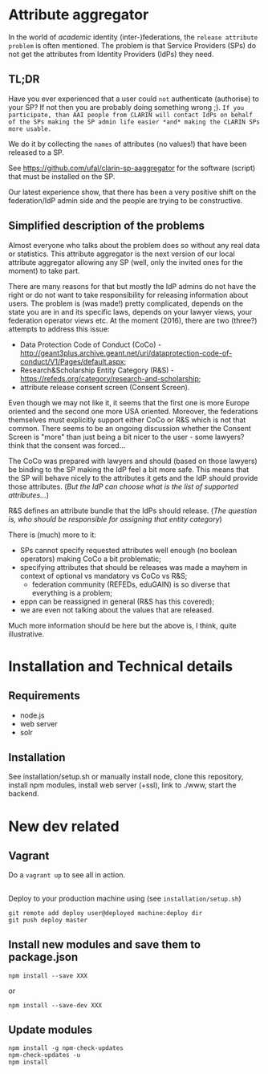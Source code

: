 # Attribute aggregator

In the world of *academic* identity (inter-)federations, the `release attribute problem` is often mentioned. The problem is that Service Providers (SPs) do not get the attributes from Identity Providers (IdPs) they need.

## TL;DR

Have you ever experienced that a user could `not` authenticate (authorise) to your SP? If not then you are probably doing something wrong ;). 
`If you participate, than AAI people from CLARIN will contact IdPs on behalf of the SPs making the SP admin life easier *and* making the CLARIN SPs more usable.`

We do it by collecting  the `names` of attributes (no values!) that have been released to a SP.

See https://github.com/ufal/clarin-sp-aaggregator for the software (script) that must be installed on the SP.

Our latest experience show, that there has been a very positive shift on the federation/IdP admin side and the people are trying to be constructive.


## Simplified description of the problems

Almost everyone who talks about the problem does so without any real data or statistics. This attribute aggregator is the next version of our local attribute aggregator allowing any SP (well, only the invited ones for the moment) to take part. 

There are many reasons for that but mostly the IdP admins do not have the right or do not want to take responsibility for releasing information about users. The problem is (was made!) pretty complicated, depends on the state you are in and its specific laws, depends on your lawyer views, your federation operator views etc. At the moment (2016), there are two (three?) attempts to address this issue: 
* Data Protection Code of Conduct (CoCo) - http://geant3plus.archive.geant.net/uri/dataprotection-code-of-conduct/V1/Pages/default.aspx;
* Research&Scholarship Entity Category (R&S) - https://refeds.org/category/research-and-scholarship;
* attribute release consent screen (Consent Screen).
 
Even though we may not like it, it seems that the first one is more Europe oriented and the second one more USA oriented. Moreover, the federations themselves must explicitly support either CoCo or R&S which is not that common. There seems to be an ongoing discussion whether the Consent Screen is "more" than just being a bit nicer to the user - some lawyers? think that the consent was forced...

The CoCo was prepared with lawyers and should (based on those lawyers) be binding to the SP making the IdP feel a bit more safe. This means that the SP will behave nicely to the attributes it gets and the IdP should provide those attributes. (*But the IdP can choose what is the list of supported attributes...*)

R&S defines an attribute bundle that the IdPs should release. (*The question is, who should be responsible for assigning that entity category*)

There is (much) more to it:
* SPs cannot specify requested attributes well enough (no boolean operators) making CoCo a bit problematic;
* specifying attributes that should be releases was made a mayhem in context of optional vs mandatory vs CoCo vs R&S;
  * federation community (REFEDs, eduGAIN) is so diverse that everything is a problem;
* eppn can be reassigned in general (R&S has this covered);
* we are even not talking about the values that are released.

Much more information should be here but the above is, I think, quite illustrative.

# Installation and Technical details

## Requirements

- node.js
- web server
- solr

## Installation

See installation/setup.sh or manually install node, clone this repository, install npm modules, install web server (+ssl),
 link to ./www, start the backend.


# New dev related

## Vagrant

Do a `vagrant up` to see all in action.

##

Deploy to your production machine using (see `installation/setup.sh`)
```
git remote add deploy user@deployed machine:deploy dir
git push deploy master
```

## Install new modules and save them to package.json

```
npm install --save XXX
```
or
```
npm install --save-dev XXX
```

## Update modules

```
npm install -g npm-check-updates
npm-check-updates -u
npm install 
```
